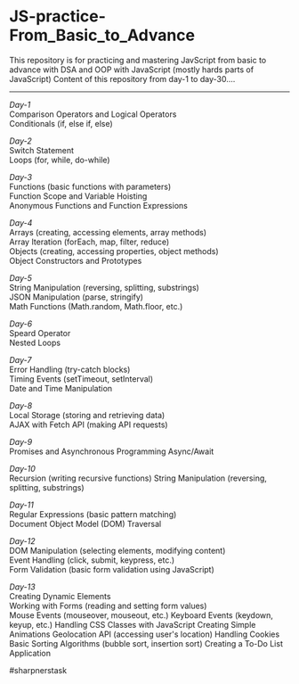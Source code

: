 # JS-practice-From_Basic_to_Advance
This repository is for practicing and mastering JavScript from basic to advance 
with DSA and OOP with JavaScript (mostly hards parts of JavaScript)
Content of this repository from day-1 to day-30....
<hr>

_Day-1_<br>
Comparison Operators and Logical Operators<br>
Conditionals (if, else if, else)<br>

_Day-2_<br>
Switch Statement<br>
Loops (for, while, do-while)<br>

_Day-3_<br>
Functions (basic functions with parameters)<br>
Function Scope and Variable Hoisting<br>
Anonymous Functions and Function Expressions<br>

_Day-4_<br>
Arrays (creating, accessing elements, array methods)<br>
Array Iteration (forEach, map, filter, reduce)<br>
Objects (creating, accessing properties, object methods)<br>
Object Constructors and Prototypes<br>

_Day-5_<br>
String Manipulation (reversing, splitting, substrings)<br>
JSON Manipulation (parse, stringify)<br>
Math Functions (Math.random, Math.floor, etc.)<br>

_Day-6_ <br>
Speard Operator<br>
Nested Loops<br>

_Day-7_ <br>
Error Handling (try-catch blocks)<br>
Timing Events (setTimeout, setInterval)<br>
Date and Time Manipulation<br>

_Day-8_ <br>
Local Storage (storing and retrieving data)<br>
AJAX with Fetch API (making API requests)<br>

_Day-9_ <br>
Promises and Asynchronous Programming
Async/Await

_Day-10_ <br>
Recursion (writing recursive functions)
String Manipulation (reversing, splitting, substrings)

_Day-11_<br>
Regular Expressions (basic pattern matching)<br>
Document Object Model (DOM) Traversal<br>

_Day-12_<br>
DOM Manipulation (selecting elements, modifying content)<br>
Event Handling (click, submit, keypress, etc.)<br>
Form Validation (basic form validation using JavaScript)<br>

_Day-13_<br>
Creating Dynamic Elements<br>
Working with Forms (reading and setting form values)<br>
Mouse Events (mouseover, mouseout, etc.)
Keyboard Events (keydown, keyup, etc.)
Handling CSS Classes with JavaScript
Creating Simple Animations
Geolocation API (accessing user's location)
Handling Cookies
Basic Sorting Algorithms (bubble sort, insertion sort)
Creating a To-Do List Application



#sharpnerstask
